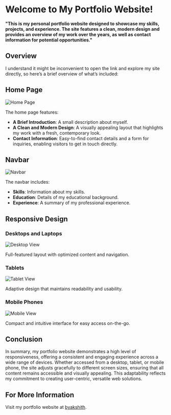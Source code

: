 # Welcome to My Portfolio Website!

**"This is my personal portfolio website designed to showcase my skills, projects, and experience. The site features a clean, modern design and provides an overview of my work over the years, as well as contact information for potential opportunities."**

## Overview

I understand it might be inconvenient to open the link and explore my site directly, so here’s a brief overview of what’s included:

## Home Page
![Home Page](https://github.com/user-attachments/assets/8e7f8f6e-fd68-4da3-afc1-35e4ef433029)

The home page features:
- **A Brief Introduction**: A small description about myself.
- **A Clean and Modern Design**: A visually appealing layout that highlights my work with a fresh, contemporary look.
- **Contact Information**: Easy-to-find contact details and a form for inquiries, enabling visitors to get in touch directly.

## Navbar
![Navbar](https://github.com/user-attachments/assets/b8b742f4-7af9-4099-8b74-21d5cbf96b01)

The navbar includes:
- **Skills**: Information about my skills.
- **Education**: Details of my educational background.
- **Experience**: A summary of my professional experience.

## Responsive Design

### Desktops and Laptops
![Desktop View](https://github.com/user-attachments/assets/b011ba3c-e6f6-4c57-9c05-076c0d159122)

Full-featured layout with optimized content and navigation.

### Tablets
![Tablet View](https://github.com/user-attachments/assets/336aa9e4-6558-42e5-9002-717189044e74)

Adaptive design that maintains readability and usability.

### Mobile Phones
![Mobile View](https://github.com/user-attachments/assets/adf87c0d-feca-4eef-8bf6-22006416c486)

Compact and intuitive interface for easy access on-the-go.

## Conclusion

In summary, my portfolio website demonstrates a high level of responsiveness, offering a consistent and engaging experience across a wide range of devices. Whether accessed from a desktop, tablet, or mobile phone, the site adjusts gracefully to different screen sizes, ensuring that all content remains accessible and visually appealing. This adaptability reflects my commitment to creating user-centric, versatile web solutions.

## For More Information

Visit my portfolio website at [byakshith](https://byakshith.netlify.app/).


